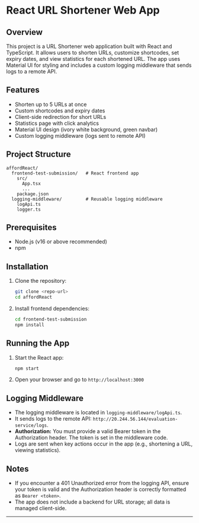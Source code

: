 # React URL Shortener Web App

## Overview
This project is a URL Shortener web application built with React and TypeScript. It allows users to shorten URLs, customize shortcodes, set expiry dates, and view statistics for each shortened URL. The app uses Material UI for styling and includes a custom logging middleware that sends logs to a remote API.

## Features
- Shorten up to 5 URLs at once
- Custom shortcodes and expiry dates
- Client-side redirection for short URLs
- Statistics page with click analytics
- Material UI design (ivory white background, green navbar)
- Custom logging middleware (logs sent to remote API)

## Project Structure
```
affordReact/
  frontend-test-submission/   # React frontend app
    src/
      App.tsx
      ...
    package.json
  logging-middleware/         # Reusable logging middleware
    logApi.ts
    logger.ts
```

## Prerequisites
- Node.js (v16 or above recommended)
- npm

## Installation
1. Clone the repository:
   ```sh
   git clone <repo-url>
   cd affordReact
   ```
2. Install frontend dependencies:
   ```sh
   cd frontend-test-submission
   npm install
   ```

## Running the App
1. Start the React app:
   ```sh
   npm start
   ```
2. Open your browser and go to `http://localhost:3000`

## Logging Middleware
- The logging middleware is located in `logging-middleware/logApi.ts`.
- It sends logs to the remote API: `http://20.244.56.144/evaluation-service/logs`.
- **Authorization:** You must provide a valid Bearer token in the Authorization header. The token is set in the middleware code.
- Logs are sent when key actions occur in the app (e.g., shortening a URL, viewing statistics).

## Notes
- If you encounter a 401 Unauthorized error from the logging API, ensure your token is valid and the Authorization header is correctly formatted as `Bearer <token>`.
- The app does not include a backend for URL storage; all data is managed client-side.



---
